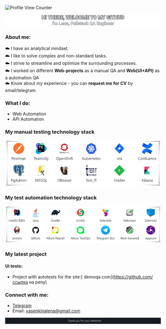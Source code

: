 ![Profile View Counter](https://komarev.com/ghpvc/?username=elf-elf&color=161B22)
<div align="center">
  <img src="https://github.com/elf-elf/elf-elf/blob/main/my_header_.png" />
</div>

### About me:

   ☁️ I have an analytical mindset.  
   ☁️ I like to solve complex and non-standard tasks.  
   ☁️ I strive to streamline and optimize the surrounding processes.  
   ☁️ I worked on different **Web-projects** as a manual QA and **Web(UI+API)** as a automation QA    
   ☁️ Know about my experience - you can **request me for CV** by email/telegram    
  
    
<h3 align="left">What I do: </h3>

- Web Automation  
- API Automation  

### My manual testing technology stack
<div align="left">
  <img src="https://github.com/elf-elf/elf-elf/blob/main/My_Manual_black.png" />
</div>

### My test automation technology stack
<div align="left">
  <img src="https://github.com/elf-elf/elf-elf/blob/main/My_Auto_black.png" />
</div>

### My latest project
#### Ui tests:
- Project with autotests for the site:[ demoqa.com](https://github.com/ссылка на репу)

### Connect with me:
- [Telegram](https://t.me/EA_Elena_Alexandrova)
- Email: vasenkinalena@gmail.com

<div align="left">
  <img src="https://github.com/elf-elf/elf-elf/blob/main/footer.png" />
</div>



